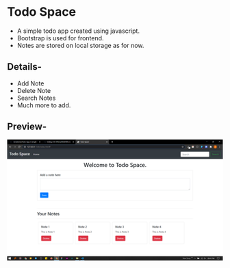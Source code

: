 # Todo Space
- A simple todo app created using javascript.
- Bootstrap is used for frontend.
- Notes are stored on local storage as for now.

## Details-
- Add Note
- Delete Note
- Search Notes
- Much more to add.

## Preview-
![](https://github.com/mrsidverse/Todo-App/blob/master/Preview.png)

